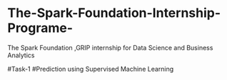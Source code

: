 # The-Spark-Foundation-Internship-Programe-
The Spark Foundation ,GRIP internship for Data Science and Business Analytics


#Task-1
#Prediction using Supervised Machine Learning

